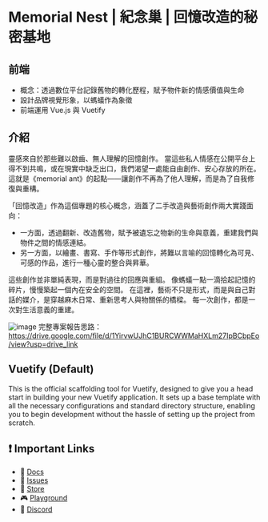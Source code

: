 # Memorial Nest | 紀念巢 | 回憶改造的秘密基地

## 前端
* 概念：透過數位平台記錄舊物的轉化歷程，賦予物件新的情感價值與生命
* 設計品牌視覺形象，以螞蟻作為象徵
* 前端運用 Vue.js 與 Vuetify

## 介紹 
靈感來自於那些難以啟齒、無人理解的回憶創作。
當這些私人情感在公開平台上得不到共鳴，或在現實中缺乏出口，我們渴望一處能自由創作、安心存放的所在。
這就是《memorial ant》的起點——讓創作不再為了他人理解，而是為了自我修復與重構。

「回憶改造」作為這個專題的核心概念，涵蓋了二手改造與藝術創作兩大實踐面向：
- 一方面，透過翻新、改造舊物，賦予被遺忘之物新的生命與意義，重建我們與物件之間的情感連結。
- 另一方面，以繪畫、書寫、手作等形式創作，將難以言喻的回憶轉化為可見、可感的作品，進行一種心靈的整合與昇華。

這些創作並非單純表現，而是對過往的回應與重組。
像螞蟻一點一滴拾起記憶的碎片，慢慢築起一個內在安全的空間。
在這裡，藝術不只是形式，而是與自己對話的媒介，是穿越麻木日常、重新思考人與物關係的橋樑。
每一次創作，都是一次對生活意義的重建。
  
 ![image](https://github.com/user-attachments/assets/1f6ac884-a98e-497e-b316-7674c9bafb67)
 完整專案報告思路： https://drive.google.com/file/d/1YirvwUJhC1BURCWWMaHXLm27IpBCbpEo/view?usp=drive_link

## Vuetify (Default)

This is the official scaffolding tool for Vuetify, designed to give you a head start in building your new Vuetify application. It sets up a base template with all the necessary configurations and standard directory structure, enabling you to begin development without the hassle of setting up the project from scratch.

## ❗️ Important Links

- 📄 [Docs](https://vuetifyjs.com/)
- 🚨 [Issues](https://issues.vuetifyjs.com/)
- 🏬 [Store](https://store.vuetifyjs.com/)
- 🎮 [Playground](https://play.vuetifyjs.com/)
- 💬 [Discord](https://community.vuetifyjs.com)
